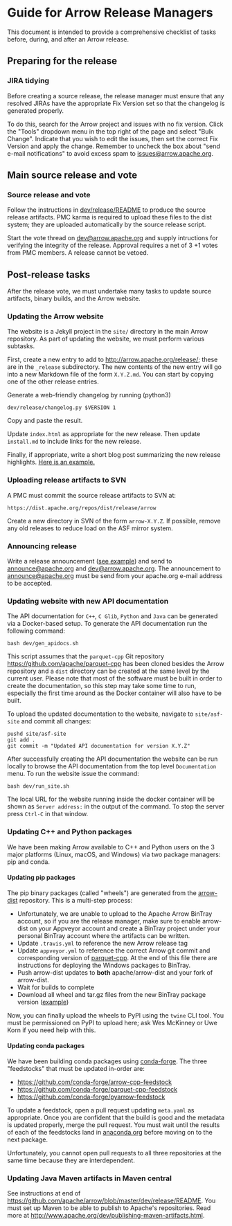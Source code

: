 <!---
  Licensed to the Apache Software Foundation (ASF) under one
  or more contributor license agreements.  See the NOTICE file
  distributed with this work for additional information
  regarding copyright ownership.  The ASF licenses this file
  to you under the Apache License, Version 2.0 (the
  "License"); you may not use this file except in compliance
  with the License.  You may obtain a copy of the License at

    http://www.apache.org/licenses/LICENSE-2.0

  Unless required by applicable law or agreed to in writing,
  software distributed under the License is distributed on an
  "AS IS" BASIS, WITHOUT WARRANTIES OR CONDITIONS OF ANY
  KIND, either express or implied.  See the License for the
  specific language governing permissions and limitations
  under the License.
-->

# Guide for Arrow Release Managers

This document is intended to provide a comprehensive checklist of tasks before,
during, and after an Arrow release.

## Preparing for the release

### JIRA tidying

Before creating a source release, the release manager must ensure that any
resolved JIRAs have the appropriate Fix Version set so that the changelog is
generated properly.

To do this, search for the Arrow project and issues with no fix version. Click
the "Tools" dropdown menu in the top right of the page and select "Bulk
Change". Indicate that you wish to edit the issues, then set the correct Fix
Version and apply the change. Remember to uncheck the box about "send e-mail
notifications" to avoid excess spam to issues@arrow.apache.org.

## Main source release and vote

### Source release and vote

Follow the instructions in [dev/release/README][1] to produce the source
release artifacts. PMC karma is required to upload these files to the dist
system; they are uploaded automatically by the source release script.

Start the vote thread on dev@arrow.apache.org and supply intructions for
verifying the integrity of the release. Approval requires a net of 3 +1 votes
from PMC members. A release cannot be vetoed.

## Post-release tasks

After the release vote, we must undertake many tasks to update source
artifacts, binary builds, and the Arrow website.

### Updating the Arrow website

The website is a Jekyll project in the `site/` directory in the main Arrow
repository. As part of updating the website, we must perform various subtasks.

First, create a new entry to add to http://arrow.apache.org/release/; these are
in the `_release` subdirectory. The new contents of the new entry will go into
a new Markdown file of the form `X.Y.Z.md`. You can start by copying one of the
other release entries.

Generate a web-friendly changelog by running (python3)

```
dev/release/changelog.py $VERSION 1
```

Copy and paste the result.

Update `index.html` as appropriate for the new release. Then update
`install.md` to include links for the new release.

Finally, if appropriate, write a short blog post summarizing the new release
highlights. [Here is an example.][8]

### Uploading release artifacts to SVN

A PMC must commit the source release artifacts to SVN at:

```
https://dist.apache.org/repos/dist/release/arrow
```

Create a new directory in SVN of the form `arrow-X.Y.Z`. If possible, remove
any old releases to reduce load on the ASF mirror system.

### Announcing release

Write a release announcement ([see example][9]) and send to announce@apache.org
and dev@arrow.apache.org. The announcement to announce@apache.org must be send
from your apache.org e-mail address to be accepted.

### Updating website with new API documentation

The API documentation for `C++`, `C Glib`, `Python` and `Java` can be generated
via a Docker-based setup. To generate the API documentation run the following
command:

```shell
bash dev/gen_apidocs.sh
```

This script assumes that the `parquet-cpp` Git repository
https://github.com/apache/parquet-cpp has been cloned
besides the Arrow repository and a `dist` directory can be created
at the same level by the current user. Please note that most of the
software must be built in order to create the documentation, so this
step may take some time to run, especially the first time around as the
Docker container will also have to be built.

To upload the updated documentation to the website, navigate to `site/asf-site`
and commit all changes:

```
pushd site/asf-site
git add .
git commit -m "Updated API documentation for version X.Y.Z"
```

After successfully creating the API documentation the website can be
run locally to browse the API documentation from the top level
`Documentation` menu. To run the website issue the command:

```shell
bash dev/run_site.sh
```

The local URL for the website running inside the docker container
will be shown as `Server address:` in the output of the command.
To stop the server press `Ctrl-C` in that window.

### Updating C++ and Python packages

We have been making Arrow available to C++ and Python users on the 3 major
platforms (Linux, macOS, and Windows) via two package managers: pip and conda.

#### Updating pip packages

The pip binary packages (called "wheels") are generated from the
[arrow-dist][2] repository. This is a multi-step process:

* Unfortunately, we are unable to upload to the Apache Arrow BinTray account,
  so if you are the release manager, make sure to enable arrow-dist on your
  Appveyor account and create a BinTray project under your personal BinTray
  account where the artifacts can be written.
* Update `.travis.yml` to reference the new Arrow release tag
* Update `appveyor.yml` to reference the correct Arrow git commit and
  corresponding version of [parquet-cpp][3]. At the end of this file there are
  instructions for deploying the Windows packages to BinTray.
* Push arrow-dist updates to **both** apache/arrow-dist and your fork of
  arrow-dist.
* Wait for builds to complete
* Download all wheel and tar.gz files from the new BinTray package version
  ([example][4])

Now, you can finally upload the wheels to PyPI using the `twine` CLI tool. You
must be permissioned on PyPI to upload here; ask Wes McKinney or Uwe Korn if
you need help with this.

#### Updating conda packages

We have been building conda packages using [conda-forge][6]. The three
"feedstocks" that must be updated in-order are:

* https://github.com/conda-forge/arrow-cpp-feedstock
* https://github.com/conda-forge/parquet-cpp-feedstock
* https://github.com/conda-forge/pyarrow-feedstock

To update a feedstock, open a pull request updating `meta.yaml` as
appropriate. Once you are confident that the build is good and the metadata is
updated properly, merge the pull request. You must wait until the results of
each of the feedstocks land in [anaconda.org][7] before moving on to the next
package.

Unfortunately, you cannot open pull requests to all three repositories at the
same time because they are interdependent.

### Updating Java Maven artifacts in Maven central

See instructions at end of
https://github.com/apache/arrow/blob/master/dev/release/README. You must set up
Maven to be able to publish to Apache's repositories. Read more at
http://www.apache.org/dev/publishing-maven-artifacts.html.

[1]: https://github.com/apache/arrow/blob/master/dev/release/README
[2]: https://github.com/apache/arrow-dist
[3]: https://github.com/apache/parquet-cpp
[4]: https://bintray.com/wesm/apache-arrow-test/pyarrow/0.7.1#files
[5]: https://pypi.python.org/pypi/pyarrow
[6]: https://conda-forge.org/
[7]: https://anaconda.org
[8]: http://arrow.apache.org/blog/2017/09/19/0.7.0-release/
[9]: http://mail-archives.apache.org/mod_mbox/www-announce/201709.mbox/%3CCAJPUwMC+VDRQ+Qj25_pqoq+bvs0bsk2Vx614OUpYwTHteFOVGw@mail.gmail.com%3E
